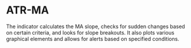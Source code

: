 # ATR-MA
The indicator calculates the MA slope, checks for sudden changes based on certain criteria, and looks for slope breakouts. It also plots various graphical elements and allows for alerts based on specified conditions.
